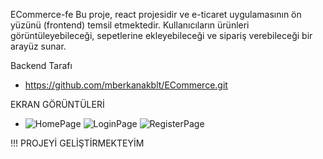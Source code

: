 ECommerce-fe
Bu proje, react projesidir ve e-ticaret uygulamasının ön yüzünü (frontend) temsil etmektedir. Kullanıcıların ürünleri görüntüleyebileceği, sepetlerine ekleyebileceği ve sipariş verebileceği bir arayüz sunar.

Backend Tarafı
- https://github.com/mberkanakblt/ECommerce.git

EKRAN GÖRÜNTÜLERİ
- ![HomePage](https://github.com/user-attachments/assets/30f021fc-9513-4755-be58-9f08e59ce0cd)
![LoginPage](https://github.com/user-attachments/assets/06c7c5be-67ff-4f0f-a753-9aaa706eb106)
![RegisterPage](https://github.com/user-attachments/assets/331113af-3af2-499b-a2eb-29ba4bd0442f)

!!! PROJEYİ GELİŞTİRMEKTEYİM 
